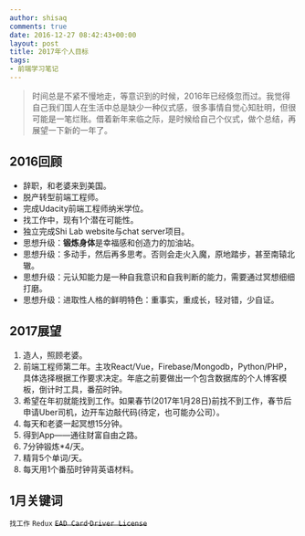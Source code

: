 ```yaml
---
author: shisaq
comments: true
date: 2016-12-27 08:42:43+00:00
layout: post
title: 2017年个人目标
tags:
- 前端学习笔记
---
```


> 时间总是不紧不慢地走，等意识到的时候，2016年已经倏忽而过。我觉得自己我们国人在生活中总是缺少一种仪式感，很多事情自觉心知肚明，但很可能是一笔烂账。借着新年来临之际，是时候给自己个仪式，做个总结，再展望一下新的一年了。

## 2016回顾

 * 辞职，和老婆来到美国。
 * 脱产转型前端工程师。
 * 完成Udacity前端工程师纳米学位。
 * 找工作中，现有1个潜在可能性。
 * 独立完成Shi Lab website与chat server项目。
 * 思想升级：**锻炼身体**是幸福感和创造力的加油站。
 * 思想升级：多动手，然后再多思考。否则会走火入魔，原地踏步，甚至南辕北辙。
 * 思想升级：元认知能力是一种自我意识和自我判断的能力，需要通过冥想细细打磨。
 * 思想升级：进取性人格的鲜明特色：重事实，重成长，轻对错，少自证。

## 2017展望

 1. 造人，照顾老婆。
 2. 前端工程师第二年。主攻React/Vue，Firebase/Mongodb，Python/PHP，具体选择根据工作要求决定。年底之前要做出一个包含数据库的个人博客模板，倒计时工具，番茄时钟。
 3. 希望在年初就能找到工作。如果春节(2017年1月28日)前找不到工作，春节后申请Uber司机，边开车边敲代码(待定，也可能办公司）。
 4. 每天和老婆一起冥想15分钟。
 5. 得到App——通往财富自由之路。
 6. 7分钟锻炼*4/天。
 7. 精背5个单词/天。
 8. 每天用1个番茄时钟背英语材料。

## 1月关键词
`找工作` `Redux` ~~`EAD Card` `Driver License`~~
